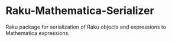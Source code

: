 # Raku-Mathematica-Serializer
Raku package for serialization of Raku objects and expressions to Mathematica expressions.
